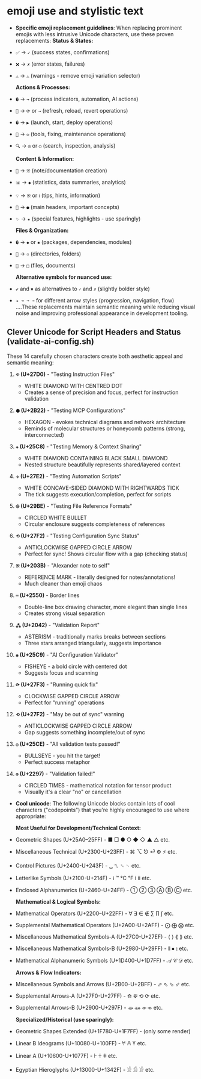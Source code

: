 # emoji use and stylistic text
- **Specific emoji replacement guidelines**: When replacing prominent emojis with less intrusive Unicode characters, use these proven replacements:
  **Status & States:**
- `✅` → `✓` (success states, confirmations)
- `❌` → `✗` (error states, failures)
- `⚠️` → `⚠` (warnings - remove emoji variation selector)

  **Actions & Processes:**
- `�` → `→` (process indicators, automation, AI actions)
- `🔄` → `⟳` or `→` (refresh, reload, revert operations)
- `�` → `▶` (launch, start, deploy operations)
- `🔧` → `◇` (tools, fixing, maintenance operations)
- `🔍` → `◎` or `○` (search, inspection, analysis)

  **Content & Information:**
- `📝` → `※` (note/documentation creation)
- `📊` → `◆` (statistics, data summaries, analytics)
- `💡` → `※` or `ℹ` (tips, hints, information)
- `🧠` → `●` (main headers, important concepts)
- `✨` → `★` (special features, highlights - use sparingly)

  **Files & Organization:**
- `�` → `◆` or `▪` (packages, dependencies, modules)
- `📂` → `▫` (directories, folders)
- `📄` → `□` (files, documents)

  **Alternative symbols for nuanced use:**
- `✔` and `✖` as alternatives to `✓` and `✗` (slightly bolder style)
- `➔ ➜ ➞ ➟` for different arrow styles (progression, navigation, flow)
....These replacements maintain semantic meaning while reducing visual noise and improving professional appearance in development tooling.

## Clever Unicode for Script Headers and Status (validate-ai-config.sh)

These 14 carefully chosen characters create both aesthetic appeal and semantic meaning:

1. **`⟐` (U+27D0)** - "Testing Instruction Files"
   - WHITE DIAMOND WITH CENTRED DOT
   - Creates a sense of precision and focus, perfect for instruction validation

2. **`⬢` (U+2B22)** - "Testing MCP Configurations"
   - HEXAGON - evokes technical diagrams and network architecture
   - Reminds of molecular structures or honeycomb patterns (strong, interconnected)

3. **`◈` (U+25C8)** - "Testing Memory & Context Sharing"
   - WHITE DIAMOND CONTAINING BLACK SMALL DIAMOND
   - Nested structure beautifully represents shared/layered context

4. **`⟢` (U+27E2)** - "Testing Automation Scripts"
   - WHITE CONCAVE-SIDED DIAMOND WITH RIGHTWARDS TICK
   - The tick suggests execution/completion, perfect for scripts

5. **`⦾` (U+29BE)** - "Testing File Reference Formats"
   - CIRCLED WHITE BULLET
   - Circular enclosure suggests completeness of references

6. **`⟲` (U+27F2)** - "Testing Configuration Sync Status"
   - ANTICLOCKWISE GAPPED CIRCLE ARROW
   - Perfect for sync! Shows circular flow with a gap (checking status)

7. **`※` (U+203B)** - "Alexander note to self"
   - REFERENCE MARK - literally designed for notes/annotations!
   - Much cleaner than emoji chaos

8. **`═` (U+2550)** - Border lines
   - Double-line box drawing character, more elegant than single lines
   - Creates strong visual separation

9. **`⁂` (U+2042)** - "Validation Report"
   - ASTERISM - traditionally marks breaks between sections
   - Three stars arranged triangularly, suggests importance

10. **`◉` (U+25C9)** - "AI Configuration Validator"
    - FISHEYE - a bold circle with centered dot
    - Suggests focus and scanning

11. **`⟳` (U+27F3)** - "Running quick fix"
    - CLOCKWISE GAPPED CIRCLE ARROW
    - Perfect for "running" operations

12. **`⟲` (U+27F2)** - "May be out of sync" warning
    - ANTICLOCKWISE GAPPED CIRCLE ARROW
    - Gap suggests something incomplete/out of sync

13. **`◎` (U+25CE)** - "All validation tests passed!"
    - BULLSEYE - you hit the target!
    - Perfect success metaphor

14. **`⊗` (U+2297)** - "Validation failed!"
    - CIRCLED TIMES - mathematical notation for tensor product
    - Visually it's a clear "no" or cancellation
- **Cool unicode**: The following Unicode blocks contain lots of cool characters ("codepoints") that you're highly encouraged to use where appropriate:

  **Most Useful for Development/Technical Context:**
- Geometric Shapes (U+25A0–25FF) - ■ □ ● ○ ◆ ◇ ▲ △ etc.
- Miscellaneous Technical (U+2300-U+23FF) - ⌘ ⌥ ⎋ ⏎ ⚙ ⚡ etc.
- Control Pictures (U+2400-U+243F) - ␣ ␤ ␍ ␊ etc.
- Letterlike Symbols (U+2100-U+214F) - ℹ ™ ℃ ℉ ⅰ ⅱ etc.
- Enclosed Alphanumerics (U+2460-U+24FF) - ① ② ③ Ⓐ Ⓑ Ⓒ etc.

  **Mathematical & Logical Symbols:**
- Mathematical Operators (U+2200–U+22FF) - ∀ ∃ ∈ ∉ ∑ ∏ ∫ etc.
- Supplemental Mathematical Operators (U+2A00-U+2AFF) - ⨀ ⨁ ⨂ etc.
- Miscellaneous Mathematical Symbols-A (U+27C0-U+27EF) - ⟨ ⟩ ⟪ ⟫ etc.
- Miscellaneous Mathematical Symbols-B (U+2980-U+29FF) - ⦀ ⦁ ⦂ etc.
- Mathematical Alphanumeric Symbols (U+1D400-U+1D7FF) - 𝒜 𝒞 𝒟 etc.

  **Arrows & Flow Indicators:**
- Miscellaneous Symbols and Arrows (U+2B00-U+2BFF) - ⬀ ⬁ ⬂ ⬃ etc.
- Supplemental Arrows-A (U+27F0-U+27FF) - ⟰ ⟱ ⟲ ⟳ etc.
- Supplemental Arrows-B (U+2900-U+297F) - ⤀ ⤁ ⤂ ⤃ etc.

  **Specialized/Historical (use sparingly):**
- Geometric Shapes Extended (U+1F780-U+1F7FF) - (only some render)
- Linear B Ideograms (U+10080-U+100FF) - 𐀀 𐀁 𐀂 etc.
- Linear A (U+10600-U+1077F) - 𐘀 𐘁 𐘂 etc.
- Egyptian Hieroglyphs (U+13000-U+1342F) - 𓀀 𓀁 𓀂 etc.
